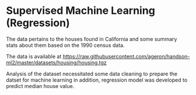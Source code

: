 # Supervised Machine Learning (Regression)
The data pertains to the houses found in California and some summary stats about them based on the 1990 census data.

The data is available at https://raw.githubusercontent.com/ageron/handson-ml2/master/datasets/housing/housing.tgz

Analysis of the dataset necessitated some data cleaning to prepare the datset for machine learning in addition, regression model was developed to predict median house value.
